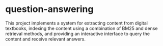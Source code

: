 # question-answering
This project implements a system for extracting content from digital textbooks, indexing the content using a combination of BM25 and dense retrieval methods, and providing an interactive interface to query the content and receive relevant answers.  
